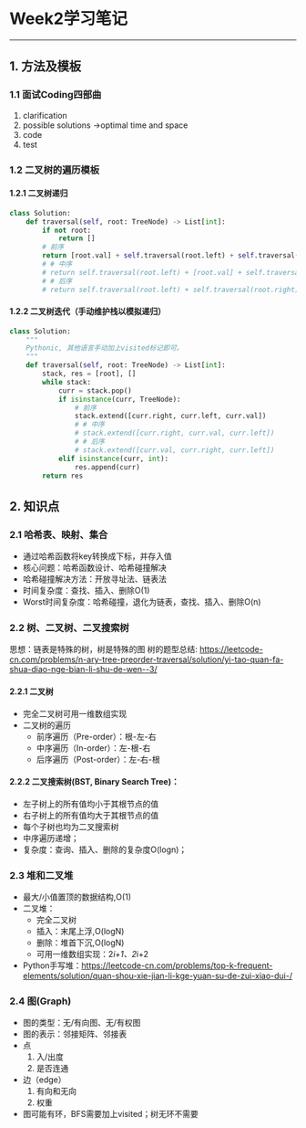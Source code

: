 ﻿# Week2学习笔记

---

## 1. 方法及模板
### 1.1 面试Coding四部曲
1. clarification
2. possible solutions ->optimal time and space
3. code
4. test

### 1.2 二叉树的遍历模板
#### 1.2.1 二叉树递归
```Python
class Solution:
    def traversal(self, root: TreeNode) -> List[int]:
        if not root:
            return []
        # 前序
        return [root.val] + self.traversal(root.left) + self.traversal(root.right)
        # # 中序
        # return self.traversal(root.left) + [root.val] + self.traversal(root.right)
        # # 后序
        # return self.traversal(root.left) + self.traversal(root.right) + [root.val]
```
#### 1.2.2 二叉树迭代（手动维护栈以模拟递归）
```Python
class Solution:
    """
    Pythonic, 其他语言手动加上visited标记即可。
    """
    def traversal(self, root: TreeNode) -> List[int]:
        stack, res = [root], []
        while stack:
            curr = stack.pop()
            if isinstance(curr, TreeNode):
                # 前序
                stack.extend([curr.right, curr.left, curr.val])
                # # 中序
                # stack.extend([curr.right, curr.val, curr.left])
                # # 后序
                # stack.extend([curr.val, curr.right, curr.left])
            elif isinstance(curr, int):
                res.append(curr)
        return res
```

## 2. 知识点

### 2.1 哈希表、映射、集合
* 通过哈希函数将key转换成下标，并存入值
* 核心问题：哈希函数设计、哈希碰撞解决
* 哈希碰撞解决方法：开放寻址法、链表法
* 时间复杂度：查找、插入、删除O(1)
* Worst时间复杂度：哈希碰撞，退化为链表，查找、插入、删除O(n)

### 2.2 树、二叉树、二叉搜索树
思想：链表是特殊的树，树是特殊的图
树的题型总结:
https://leetcode-cn.com/problems/n-ary-tree-preorder-traversal/solution/yi-tao-quan-fa-shua-diao-nge-bian-li-shu-de-wen--3/

#### 2.2.1 二叉树
* 完全二叉树可用一维数组实现
* 二叉树的遍历
  * 前序遍历（Pre-order）：根-左-右
  * 中序遍历（In-order）：左-根-右
  * 后序遍历（Post-order）：左-右-根

#### 2.2.2 二叉搜索树(BST, Binary Search Tree)：
* 左子树上的所有值均小于其根节点的值
* 右子树上的所有值均大于其根节点的值
* 每个子树也均为二叉搜索树
* 中序遍历递增；
* 复杂度：查询、插入、删除的复杂度O(logn)；

### 2.3 堆和二叉堆
* 最大/小值置顶的数据结构,O(1)
* 二叉堆：
    * 完全二叉树 
    * 插入：末尾上浮,O(logN)
    * 删除：堆首下沉,O(logN)
    * 可用一维数组实现：2*i+1、2*i+2
* Python手写堆：https://leetcode-cn.com/problems/top-k-frequent-elements/solution/quan-shou-xie-jian-li-kge-yuan-su-de-zui-xiao-dui-/

### 2.4 图(Graph)
* 图的类型：无/有向图、无/有权图
* 图的表示：邻接矩阵、邻接表
* 点
  1. 入/出度
  2. 是否连通
* 边（edge）
  1. 有向和无向
  2. 权重
* 图可能有环，BFS需要加上visited；树无环不需要



